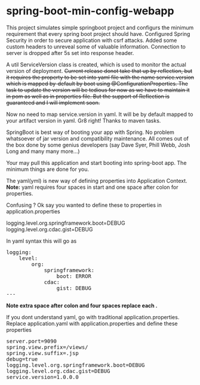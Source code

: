 # spring-boot-min-config-webapp

This project simulates simple springboot project and configurs the minimum requirement that every spring boot 
project should have. Configured Spring Security in order to secure application with csrf attacks. Added some custom 
headers to unreveal some of valuable information. Connection to server is dropped after 5s set into response header.

A util ServiceVersion class is created, which is used to monitor the actual version of deployment. <strike>Current release donot
take that up by reflection, but it requires the property to be set into yaml file with the name service.version
which is mapped by-default by boot using @ConfigurationProperties. The task to update the version will be tedious for now
as we have to maintain it in pom as well as in properties file. But the support of Reflection is guaranteed and 
I will implement soon.</strike>

Now no need to map service.version in yaml. It will be by default mapped to your artifact version in yaml. Gr8 right!
Thanks to maven tasks.

SpringBoot is best way of booting your app with Spring. No problem whatsoever of jar version and compatibility maintenance.
All comes out of the box done by some genius developers (say Dave Syer, Phill Webb, Josh Long and many many more...)

Your may pull this application and start booting into spring-boot app. The minimum things are done for you.

The yaml(yml) is new way of defining properties into Application Context. 
<b>Note:</b> yaml requires four spaces in start and one space after colon for properties.

Confusing ? Ok say you wanted to define these to properties in application.properties

logging.level.org.springframework.boot=DEBUG   
logging.level.org.cdac.gist=DEBUG

In yaml syntax this will go as
<pre>logging:
    level:
        org:
            springframework:
                boot: ERROR
            cdac:
                gist: DEBUG
---
</pre>
<b>Note extra space after colon and four spaces replace each .</b>

If you dont understand yaml, go with traditional application.properties.
Replace application.yaml with application.properties and define these properties
<pre>
server.port=9090
spring.view.prefix=/views/
spring.view.suffix=.jsp
debug=true
logging.level.org.springframework.boot=DEBUG   
logging.level.org.cdac.gist=DEBUG
service.version=1.0.0.0
</pre>


